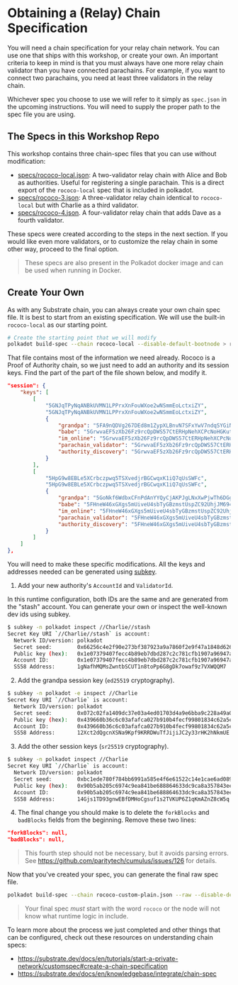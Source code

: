 # Obtaining a (Relay) Chain Specification

You will need a chain specification for your relay chain network. You can use one that ships with this workshop, or create your own. An important criteria to keep in mind is that you must always have one more relay chain validator than
you have connected parachains. For example, if you want to connect two parachains, you need at least three validators in the
relay chain.

Whichever spec you choose to use we will refer to it simply as `spec.json` in the upcoming instructions. You will need
to supply the proper path to the spec file you are using.

## The Specs in this Workshop Repo

This workshop contains three chain-spec files that you can use without modification:

<!-- for some reason these links can't be markdown. See https://github.com/substrate-developer-hub/cumulus-workshop/issues/16 -->

- <a href="specs/rococo-local.json">specs/rococo-local.json</a>: A two-validator relay chain with Alice and Bob as authorities.
  Useful for registering a single parachain. This is a direct export of the `rococo-local` spec that is included in
  polkadot.
- <a href="specs/rococo-3.json">specs/rococo-3.json</a>: A three-validator relay chain identical to `rococo-local` but with
  Charlie as a third validator.
- <a href="specs/rococo-4.json">specs/rococo-4.json</a>. A four-validator relay chain that adds Dave as a fourth validator.

These specs were created according to the steps in the next section. If you would like even more validators, or to
customize the relay chain in some other way, proceed to the final option.

> These specs are also present in the Polkadot docker image and can be used when running in Docker.

## Create Your Own

As with any Substrate chain, you can always create your own chain spec file. It is best to start from an existing
specification. We will use the built-in `rococo-local` as our starting point.

```bash
# Create the starting point that we will modify
polkadot build-spec --chain rococo-local --disable-default-bootnode > rococo-custom-plain.json
```

That file contains most of the information we need already. Rococo is a Proof of Authority chain, so we just need to add
an authority and its session keys. Find the part of the part of the file shown below, and modify it.

```json
"session": {
	"keys": [
		[
			"5GNJqTPyNqANBkUVMN1LPPrxXnFouWXoe2wNSmmEoLctxiZY",
			"5GNJqTPyNqANBkUVMN1LPPrxXnFouWXoe2wNSmmEoLctxiZY",
			{
				"grandpa": "5FA9nQDVg267DEd8m1ZypXLBnvN7SFxYwV7ndqSYGiN9TTpu",
				"babe": "5GrwvaEF5zXb26Fz9rcQpDWS57CtERHpNehXCPcNoHGKutQY",
				"im_online": "5GrwvaEF5zXb26Fz9rcQpDWS57CtERHpNehXCPcNoHGKutQY",
				"parachain_validator": "5GrwvaEF5zXb26Fz9rcQpDWS57CtERHpNehXCPcNoHGKutQY",
				"authority_discovery": "5GrwvaEF5zXb26Fz9rcQpDWS57CtERHpNehXCPcNoHGKutQY"
			}
		],
		[
			"5HpG9w8EBLe5XCrbczpwq5TSXvedjrBGCwqxK1iQ7qUsSWFc",
			"5HpG9w8EBLe5XCrbczpwq5TSXvedjrBGCwqxK1iQ7qUsSWFc",
			{
				"grandpa": "5GoNkf6WdbxCFnPdAnYYQyCjAKPJgLNxXwPjwTh6DGg6gN3E",
				"babe": "5FHneW46xGXgs5mUiveU4sbTyGBzmstUspZC92UhjJM694ty",
				"im_online": "5FHneW46xGXgs5mUiveU4sbTyGBzmstUspZC92UhjJM694ty",
				"parachain_validator": "5FHneW46xGXgs5mUiveU4sbTyGBzmstUspZC92UhjJM694ty",
				"authority_discovery": "5FHneW46xGXgs5mUiveU4sbTyGBzmstUspZC92UhjJM694ty"
			}
		]
	]
},
```

You will need to make these specific modifications. All the keys and addresses needed can be generated using
[subkey](https://substrate.dev/docs/en/knowledgebase/integrate/subkey).

1. Add your new authority's `AccountId` and `ValidatorId`.

In this runtime configuration, both IDs are the same and are generated from the "stash" account. You can generate your
own or inspect the well-known dev ids using subkey.

```bash
$ subkey -n polkadot inspect //Charlie//stash
Secret Key URI `//Charlie//stash` is account:
  Network ID/version: polkadot
  Secret seed:        0x66256c4e2f90e273bf387923a9a7860f2e9f47a1848d6263de512f7fb110fc08
  Public key (hex):   0x1e07379407fecc4b89eb7dbd287c2c781cfb1907a96947a3eb18e4f8e7198625
  Account ID:         0x1e07379407fecc4b89eb7dbd287c2c781cfb1907a96947a3eb18e4f8e7198625
  SS58 Address:       1gNafhMQMsZwntbSCUT1n8toPp6G8gDk7owaf9z7VXWQQM7
```

2. Add the grandpa session key (`ed25519` cryptography).

```bash
$ subkey -n polkadot -e inspect //Charlie
Secret Key URI `//Charlie` is account:
  Network ID/version: polkadot
  Secret seed:        0x072c02fa1409dc37e03a4ed01703d4a9e6bba9c228a49a00366e9630a97cba7c
  Public key (hex):   0x439660b36c6c03afafca027b910b4fecf99801834c62a5e6006f27d978de234f
  Account ID:         0x439660b36c6c03afafca027b910b4fecf99801834c62a5e6006f27d978de234f
  SS58 Address:       12Xct2dQgcnXSNa9Kpf9KRRDWuTfJijiJC2y33rHK2hNkmUE
```

3. Add the other session keys (`sr25519` cryptography).

```bash
$ subkey -n polkadot inspect //Charlie
Secret Key URI `//Charlie` is account:
  Network ID/version: polkadot
  Secret seed:        0xbc1ede780f784bb6991a585e4f6e61522c14e1cae6ad0895fb57b9a205a8f938
  Public key (hex):   0x90b5ab205c6974c9ea841be688864633dc9ca8a357843eeacf2314649965fe22
  Account ID:         0x90b5ab205c6974c9ea841be688864633dc9ca8a357843eeacf2314649965fe22
  SS58 Address:       14Gjs1TD93gnwEBfDMHoCgsuf1s2TVKUP6Z1qKmAZnZ8cW5q
```

4. The final change you should make is to delete the `forkBlocks` and `badBlocks` fields from the beginning. Remove
   these two lines:

```json
"forkBlocks": null,
"badBlocks": null,
```

> This fourth step should not be necessary, but it avoids parsing errors. See
> https://github.com/paritytech/cumulus/issues/126 for details.

Now that you've created your spec, you can generate the final raw spec file.

```bash
polkadot build-spec --chain rococo-custom-plain.json --raw --disable-default-bootnode > rococo-custom.json
```

> Your final spec _must_ start with the word `rococo` or the node will not know what runtime logic in include.

To learn more about the process we just completed and other things that can be configured, check out these resources on
understanding chain specs:

- https://substrate.dev/docs/en/tutorials/start-a-private-network/customspec#create-a-chain-specification
- https://substrate.dev/docs/en/knowledgebase/integrate/chain-spec
